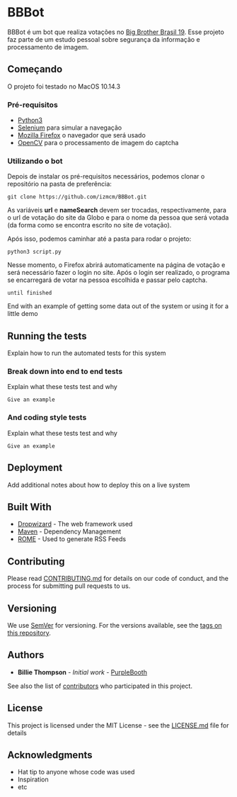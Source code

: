 # BBBot

BBBot é um bot que realiza votações no [Big Brother Brasil 19](https://gshow.globo.com/realities/bbb/). Esse projeto faz parte de um estudo pessoal sobre segurança da informação e processamento de imagem.

## Começando

O projeto foi testado no MacOS 10.14.3

### Pré-requisitos

* [Python3](https://www.python.org/)   
* [Selenium](https://www.seleniumhq.org/) para simular a navegação
* [Mozilla Firefox](https://www.mozilla.org/pt-BR/firefox/new/) o navegador que será usado 
* [OpenCV](https://opencv.org/) para o processamento de imagem do captcha

### Utilizando o bot
Depois de instalar os pré-requisitos necessários, podemos clonar o repositório na pasta de preferência:

```
git clone https://github.com/izmcm/BBBot.git
```
As variáveis **url** e **nameSearch** devem ser trocadas, respectivamente, para o url de votação do site da Globo e para o nome da pessoa que será votada (da forma como se encontra escrito no site de votação).

Após isso, podemos caminhar até a pasta para rodar o projeto:
```
python3 script.py
```

Nesse momento, o Firefox abrirá automaticamente na página de votação e será necessário fazer o login no site. Após o login ser realizado, o programa se encarregará de votar na pessoa escolhida e passar pelo captcha.



```
until finished
```

End with an example of getting some data out of the system or using it for a little demo

## Running the tests

Explain how to run the automated tests for this system

### Break down into end to end tests

Explain what these tests test and why

```
Give an example
```

### And coding style tests

Explain what these tests test and why

```
Give an example
```

## Deployment

Add additional notes about how to deploy this on a live system

## Built With

* [Dropwizard](http://www.dropwizard.io/1.0.2/docs/) - The web framework used
* [Maven](https://maven.apache.org/) - Dependency Management
* [ROME](https://rometools.github.io/rome/) - Used to generate RSS Feeds

## Contributing

Please read [CONTRIBUTING.md](https://gist.github.com/PurpleBooth/b24679402957c63ec426) for details on our code of conduct, and the process for submitting pull requests to us.

## Versioning

We use [SemVer](http://semver.org/) for versioning. For the versions available, see the [tags on this repository](https://github.com/your/project/tags). 

## Authors

* **Billie Thompson** - *Initial work* - [PurpleBooth](https://github.com/PurpleBooth)

See also the list of [contributors](https://github.com/your/project/contributors) who participated in this project.

## License

This project is licensed under the MIT License - see the [LICENSE.md](LICENSE.md) file for details

## Acknowledgments

* Hat tip to anyone whose code was used
* Inspiration
* etc
